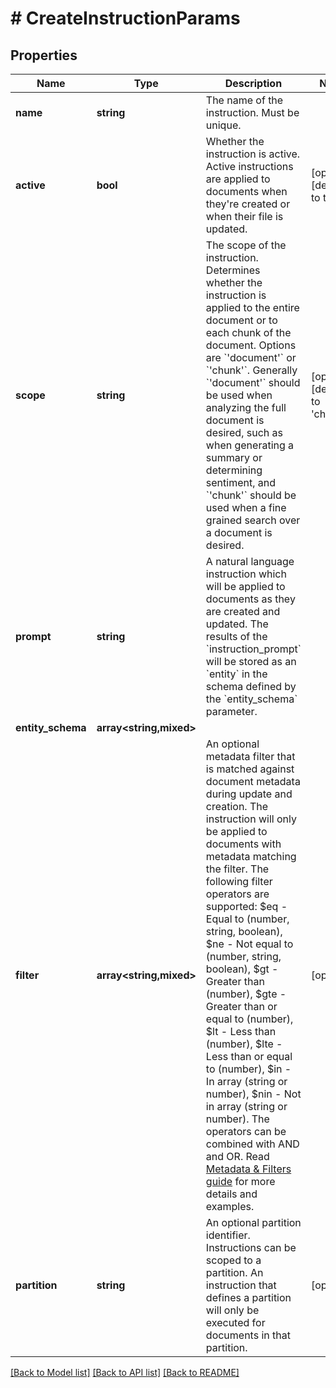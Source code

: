 # # CreateInstructionParams

## Properties

Name | Type | Description | Notes
------------ | ------------- | ------------- | -------------
**name** | **string** | The name of the instruction. Must be unique. |
**active** | **bool** | Whether the instruction is active. Active instructions are applied to documents when they&#39;re created or when their file is updated. | [optional] [default to true]
**scope** | **string** | The scope of the instruction. Determines whether the instruction is applied to the entire document or to each chunk of the document. Options are &#x60;&#39;document&#39;&#x60; or &#x60;&#39;chunk&#39;&#x60;. Generally &#x60;&#39;document&#39;&#x60; should be used when analyzing the full document is desired, such as when generating a summary or determining sentiment, and &#x60;&#39;chunk&#39;&#x60; should be used when a fine grained search over a document is desired. | [optional] [default to 'chunk']
**prompt** | **string** | A natural language instruction which will be applied to documents as they are created and updated. The results of the &#x60;instruction_prompt&#x60; will be stored as an &#x60;entity&#x60; in the schema defined by the &#x60;entity_schema&#x60; parameter. |
**entity_schema** | **array<string,mixed>** |  |
**filter** | **array<string,mixed>** | An optional metadata filter that is matched against document metadata during update and creation. The instruction will only be applied to documents with metadata matching the filter.  The following filter operators are supported: $eq - Equal to (number, string, boolean), $ne - Not equal to (number, string, boolean), $gt - Greater than (number), $gte - Greater than or equal to (number), $lt - Less than (number), $lte - Less than or equal to (number), $in - In array (string or number), $nin - Not in array (string or number). The operators can be combined with AND and OR. Read [Metadata &amp; Filters guide](https://docs.ragie.ai/docs/metadata-filters) for more details and examples. | [optional]
**partition** | **string** | An optional partition identifier. Instructions can be scoped to a partition. An instruction that defines a partition will only be executed for documents in that partition. | [optional]

[[Back to Model list]](../../README.md#models) [[Back to API list]](../../README.md#endpoints) [[Back to README]](../../README.md)
